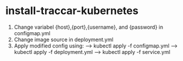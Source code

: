 # install-traccar-kubernetes
1. Change variabel {host},{port},{username}, and {password} in configmap.yml
2. Change image source in deployment.yml
3. Apply modified config using:
--> kubectl apply -f configmap.yml
  --> kubectl apply -f deployment.yml
  --> kubectl apply -f service.yml
